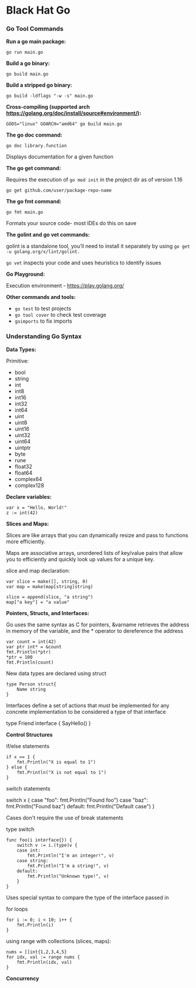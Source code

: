 # Black Hat Go

### Go Tool Commands

**Run a go main package:**

`go run main.go`

**Build a go binary:**

`go build main.go`

**Build a stripped go binary:**

`go build -ldflags "-w -s" main.go`

**Cross-compiling (supported arch https://golang.org/doc/install/source#environment/):**

`GOOS="linux" GOARCH="amd64" go build main.go`

**The go doc command:**

`go doc library.function`

Displays documentation for a given function

**The go get command:**

Requires the execution of `go mod init` in the project dir as of version 1.16

`go get github.com/user/package-repo-name`

**The go fmt command:**

`go fmt main.go`

Formats your source code- most IDEs do this on save

**The golint and go vet commands:**

golint is a standalone tool, you’ll need to install it separately by using 
`go get -u golang.org/x/lint/golint.`

`go vet` inspects your code and uses heuristics to identify issues

**Go Playground:**

Execution environment - https://play.golang.org/

**Other commands and tools:**

- `go test` to test projects
- `go tool cover` to check test coverage
- `goimports` to fix imports

### Understanding Go Syntax

**Data Types:**

Primitive:

- bool
- string
- int
- int8
- int16
- int32
- int64
- uint
- uint8
- uint16
- uint32
- uint64
- uintptr
- byte
- rune
- float32
- float64
- complex64
- complex128

**Declare variables:**

```
var x = "Hello, World!"
z := int(42)
```

**Slices and Maps:**

Slices are like arrays that you can dynamically resize and pass to functions more efficiently.

Maps are associative arrays, unordered lists of key/value pairs that allow you to efficiently 
and quickly look up values for a unique key.

slice and map declaration:

```
var slice = make([], string, 0)
var map = make(map[string]string)

slice = append(slice, "a string")
map["a key"] = "a value"
```

**Pointers, Structs, and Interfaces:**

Go uses the same syntax as C for pointers, &varname retrieves the address in memory of the 
variable, and the * operator to dereference the address

```
var count = int(42)
var ptr int* = &count
fmt.Println(*ptr)
*ptr = 100
fmt.Println(count)
```

New data types are declared using struct

```
type Person struct{
    Name string
}
```

Interfaces define a set of actions that must be implemented for any concrete implementation to 
be considered a type of that interface

type Friend interface {
    SayHello()
}

**Control Structures**

if/else statements

```
if x == 1 {
    fmt.Println("X is equal to 1")
} else {
    fmt.Println("X is not equal to 1")
}
```

switch statements

switch x {
    case "foo":
        fmt.Println("Found foo")
    case "baz":
        fmt.Println("Found baz")
    default:
        fmt.Println("Default case")
}

Cases don't require the use of break statements

type switch

```
func foo(i interface{}) {
    switch v := i.(type)v {
    case int:
        fmt.Println("I'm an integer!", v)
    case string:
        fmt.Println("I'm a string!", v)
    default:
        fmt.Println("Unknown type!", v)
    }
}
```

Uses special syntax to compare the type of the interface passed in

for loops

```
for i := 0; i < 10; i++ {
    fmt.Println(i)
}
```

using range with collections (slices, maps):

```
nums = []int{1,2,3,4,5}
for idx, val := range nums {
    fmt.Println(idx, val)
}
```

**Concurrency**


